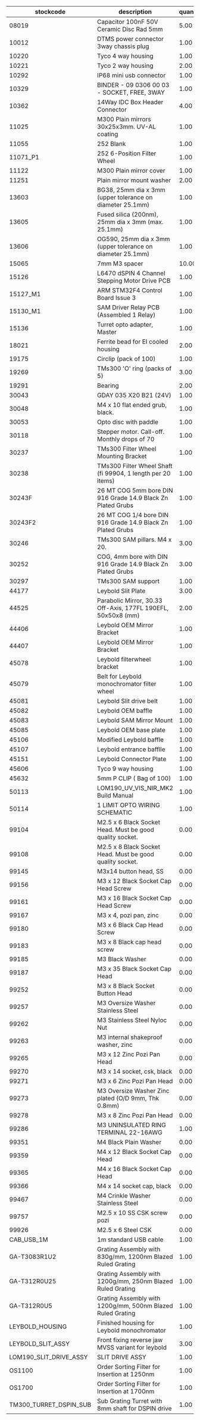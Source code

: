 |stockcode|description|quantity|location|
|---------|-----------|--------|--------|
|08019|Capacitor 100nF 50V Ceramic Disc Rad 5mm|5.00||
|10012|DTMS power connector 3way chassis plug|1.00||
|10220|Tyco 4 way housing|1.00||
|10221|Tyco 2 way housing|2.00||
|10292|IP68 mini usb connector|1.00||
|10329|BINDER - 09 0306 00 03 - SOCKET, FREE, 3WAY|1.00||
|10362|14Way IDC Box Header Connector|4.00||
|11025|M300 Plain mirrors 30x25x3mm.  UV-AL coating|1.00||
|11055|252 Blank|1.00||
|11071_P1|252 6-Position Filter Wheel|1.00||
|11122|M300 Plain mirror cover|1.00||
|11251|Plain mirror mount washer|2.00||
|13603|BG38, 25mm dia x 3mm (upper tolerance on diameter 25.1mm)|1.00||
|13605|Fused silica (200nm), 25mm dia x 3mm (max. 25.1mm)|1.00||
|13606|OG590, 25mm dia x 3mm (upper tolerance on diameter 25.1mm)|1.00||
|15065|7mm M3 spacer|10.00||
|15126|L6470 dSPIN 4 Channel Stepping Motor Drive PCB|1.00||
|15127_M1|ARM STM32F4 Control Board Issue 3|1.00||
|15130_M1|SAM Driver Relay PCB (Assembled 1 Relay)|1.00||
|15136|Turret opto adapter, Master|1.00||
|18021|Ferrite bead for EI cooled housing|2.00||
|19175|Circlip (pack of 100)|1.00||
|19269|TMs300 'O' ring  (packs of 5)|3.00||
|19291|Bearing|2.00||
|30043|GDAY 035 X20 B21 (24V)|1.00||
|30048|M4 x 10 flat ended grub, black.|1.00||
|30053|Opto disc with paddle|1.00||
|30118|Stepper motor.  Call-off.  Monthly drops of 70|1.00||
|30237|TMs300 Filter Wheel Mounting Bracket|1.00||
|30238|TMs300 Filter Wheel Shaft (fi 99904, 1 length per 20 items)|1.00||
|30243F|26 MT COG 5mm bore DIN 916 Grade 14.9 Black Zn Plated Grubs|1.00||
|30243F2|26 MT COG 1/4  bore DIN 916 Grade 14.9 Black Zn Plated Grubs|1.00||
|30246|TMs300 SAM pillars. M4 x 20.|3.00||
|30252|COG, 4mm bore with DIN 916 Grade 14.9 Black Zn Plated Grubs|3.00||
|30297|TMs300 SAM support|1.00||
|44177|Leybold Slit Plate|3.00||
|44525|Parabolic Mirror, 30.33 Off-Axis, 177FL 190EFL, 50x50x8 (mm)|2.00||
|44406|Leybold OEM Mirror Bracket|1.00||
|44407|Leybold OEM Mirror Bracket|1.00||
|45078|Leybold filterwheel bracket|1.00||
|45079|Belt for Leybold monochromator filter wheel|1.00||
|45081|Leybold Slit drive belt|1.00||
|45082|Leybold OEM baffle|1.00||
|45083|Leybold SAM Mirror Mount|1.00||
|45085|Leybold OEM base plate|1.00||
|45106|Modified Leybold baffle|1.00||
|45107|Leybold entrance bafflle|1.00||
|45151|Leybold Connector Plate|1.00||
|45606|Tyco 9 way housing|1.00||
|45632|5mm P CLIP ( Bag of 100)|1.00||
|50113|LOM190_UV_VIS_NIR_MK2 Build Manual|1.00||
|50114|1 LIMIT OPTO WIRING SCHEMATIC|1.00||
|99104|M2.5 x 6 Black Socket Head. Must be good quality socket.|0.00||
|99108|M2.5 x 8 Black Socket Head. Must be good quality socket.|0.00||
|99145|M3x14 button head, SS|0.00||
|99156|M3 x 12 Black Socket Cap Head Screw|0.00||
|99161|M3 x 16 Black Socket Cap Head Screw|0.00||
|99167|M3 x 4, pozi pan, zinc|0.00||
|99180|M3 x 6 Black Cap Head Screw|0.00||
|99183|M3 x 8 Black cap head screw|0.00||
|99185|M3 Black Washer|0.00||
|99187|M3 x 35 Black Socket Cap Head|0.00||
|99252|M3 x 8 Black Socket Button Head|0.00||
|99257|M3 Oversize Washer Stainless Steel|0.00||
|99262|M3 Stainless Steel Nyloc Nut|0.00||
|99263|M3 internal shakeproof washer, zinc|0.00||
|99265|M3 x 12 Zinc Pozi Pan Head|0.00||
|99270|M3 x 14 socket, csk, black|0.00||
|99271|M3 x 6 Zinc Pozi Pan Head|0.00||
|99273|M3 Oversize Washer Zinc plated (O/D 9mm, Thk 0.8mm)|0.00||
|99278|M3 x 8 Zinc Pozi Pan Head|0.00||
|99286|M3 UNINSULATED RING TERMINAL 22-16AWG|1.00||
|99351|M4 Black Plain Washer|0.00||
|99359|M4 x 12 Black Socket Cap Head|0.00||
|99365|M4 x 16 Black Socket Cap Head|0.00||
|99366|M4 x 14 socket cap, black|0.00||
|99467|M4 Crinkle Washer Stainless Steel|0.00||
|99757|M2.5 x 10 SS CSK screw pozi|0.00||
|99926|M2.5 x 6 Steel CSK|0.00||
|CAB_USB_1M|1m standard USB cable|1.00||
|GA-T3083R1U2|Grating Assembly with 830g/mm, 1200nm Blazed Ruled Grating|1.00||
|GA-T312R0U25|Grating Assembly with 1200g/mm, 250nm Blazed Ruled Grating|1.00||
|GA-T312R0U5|Grating Assembly with 1200g/mm, 500nm Blazed Ruled Grating|1.00||
|LEYBOLD_HOUSING|Finished housing for Leybold monochromator|1.00||
|LEYBOLD_SLIT_ASSY|Front fixing reverse jaw MVSS variant for leybold|3.00||
|LOM190_SLIT_DRIVE_ASSY|SLIT DRIVE ASSY|1.00||
|OS1100|Order Sorting Filter for Insertion at 1250nm|1.00||
|OS1700|Order Sorting Filter for Insertion at 1700nm|1.00||
|TM300_TURRET_DSPIN_SUB|Sub Grating Turret with 8mm shaft for DSPIN drive|1.00||
